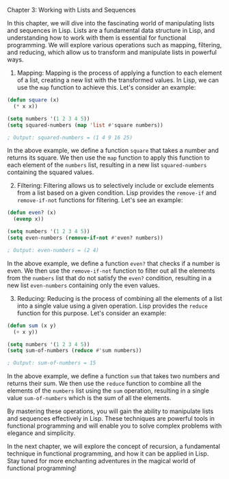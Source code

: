 Chapter 3: Working with Lists and Sequences

In this chapter, we will dive into the fascinating world of manipulating lists and sequences in Lisp. Lists are a fundamental data structure in Lisp, and understanding how to work with them is essential for functional programming. We will explore various operations such as mapping, filtering, and reducing, which allow us to transform and manipulate lists in powerful ways.

1. Mapping:
Mapping is the process of applying a function to each element of a list, creating a new list with the transformed values. In Lisp, we can use the `map` function to achieve this. Let's consider an example:

```lisp
(defun square (x)
  (* x x))

(setq numbers '(1 2 3 4 5))
(setq squared-numbers (map 'list #'square numbers))

; Output: squared-numbers = (1 4 9 16 25)
```

In the above example, we define a function `square` that takes a number and returns its square. We then use the `map` function to apply this function to each element of the `numbers` list, resulting in a new list `squared-numbers` containing the squared values.

2. Filtering:
Filtering allows us to selectively include or exclude elements from a list based on a given condition. Lisp provides the `remove-if` and `remove-if-not` functions for filtering. Let's see an example:

```lisp
(defun even? (x)
  (evenp x))

(setq numbers '(1 2 3 4 5))
(setq even-numbers (remove-if-not #'even? numbers))

; Output: even-numbers = (2 4)
```

In the above example, we define a function `even?` that checks if a number is even. We then use the `remove-if-not` function to filter out all the elements from the `numbers` list that do not satisfy the `even?` condition, resulting in a new list `even-numbers` containing only the even values.

3. Reducing:
Reducing is the process of combining all the elements of a list into a single value using a given operation. Lisp provides the `reduce` function for this purpose. Let's consider an example:

```lisp
(defun sum (x y)
  (+ x y))

(setq numbers '(1 2 3 4 5))
(setq sum-of-numbers (reduce #'sum numbers))

; Output: sum-of-numbers = 15
```

In the above example, we define a function `sum` that takes two numbers and returns their sum. We then use the `reduce` function to combine all the elements of the `numbers` list using the `sum` operation, resulting in a single value `sum-of-numbers` which is the sum of all the elements.

By mastering these operations, you will gain the ability to manipulate lists and sequences effectively in Lisp. These techniques are powerful tools in functional programming and will enable you to solve complex problems with elegance and simplicity.

In the next chapter, we will explore the concept of recursion, a fundamental technique in functional programming, and how it can be applied in Lisp. Stay tuned for more enchanting adventures in the magical world of functional programming!